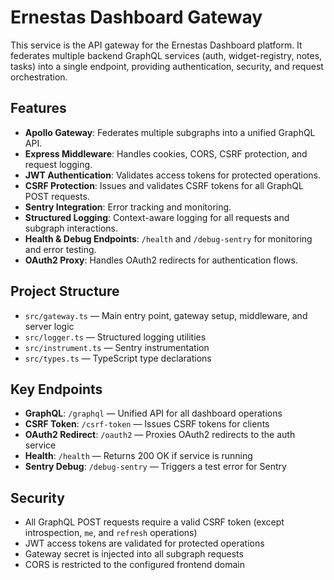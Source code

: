# Ernestas Dashboard Gateway

This service is the API gateway for the Ernestas Dashboard platform. It federates multiple backend GraphQL services (auth, widget-registry, notes, tasks) into a single endpoint, providing authentication, security, and request orchestration.

## Features

-   **Apollo Gateway**: Federates multiple subgraphs into a unified GraphQL API.
-   **Express Middleware**: Handles cookies, CORS, CSRF protection, and request logging.
-   **JWT Authentication**: Validates access tokens for protected operations.
-   **CSRF Protection**: Issues and validates CSRF tokens for all GraphQL POST requests.
-   **Sentry Integration**: Error tracking and monitoring.
-   **Structured Logging**: Context-aware logging for all requests and subgraph interactions.
-   **Health & Debug Endpoints**: `/health` and `/debug-sentry` for monitoring and error testing.
-   **OAuth2 Proxy**: Handles OAuth2 redirects for authentication flows.

## Project Structure

-   `src/gateway.ts` — Main entry point, gateway setup, middleware, and server logic
-   `src/logger.ts` — Structured logging utilities
-   `src/instrument.ts` — Sentry instrumentation
-   `src/types.ts` — TypeScript type declarations

## Key Endpoints

-   **GraphQL**: `/graphql` — Unified API for all dashboard operations
-   **CSRF Token**: `/csrf-token` — Issues CSRF tokens for clients
-   **OAuth2 Redirect**: `/oauth2` — Proxies OAuth2 redirects to the auth service
-   **Health**: `/health` — Returns 200 OK if service is running
-   **Sentry Debug**: `/debug-sentry` — Triggers a test error for Sentry

## Security

-   All GraphQL POST requests require a valid CSRF token (except introspection, `me`, and `refresh` operations)
-   JWT access tokens are validated for protected operations
-   Gateway secret is injected into all subgraph requests
-   CORS is restricted to the configured frontend domain
